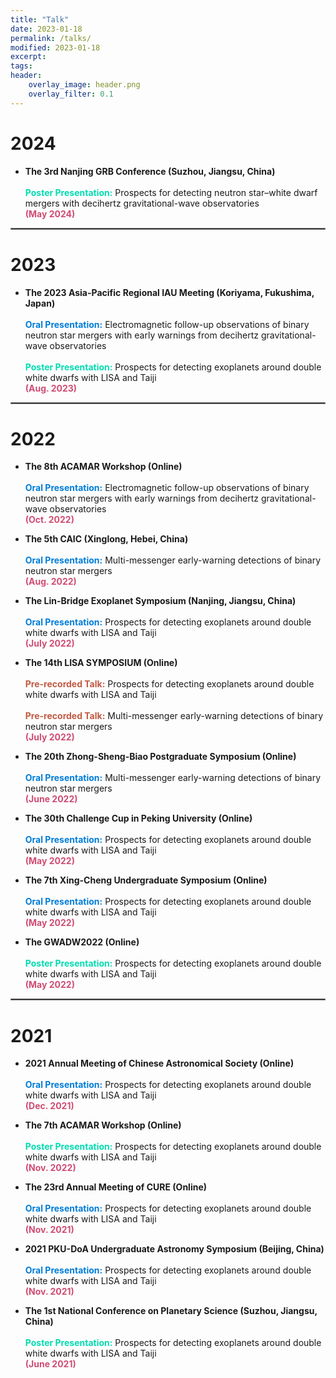 ```yaml
---
title: "Talk"
date: 2023-01-18
permalink: /talks/
modified: 2023-01-18
excerpt:
tags:
header:
    overlay_image: header.png
    overlay_filter: 0.1 
---
```


# 2024
 
* **The 3rd Nanjing GRB Conference (Suzhou, Jiangsu, China)**
  <br>
  <br>
  <span style="color: #00DCB1; font-weight: bold;">Poster Presentation:</span> Prospects for detecting neutron star–white dwarf mergers with decihertz gravitational-wave observatories
  <br><font color="#CF4C73"><b>(May 2024)</b></font> 

<hr style="border:1px solid gray">

# 2023
 
* **The 2023 Asia-Pacific Regional IAU Meeting (Koriyama, Fukushima, Japan)**
  <br>
  <br>
  <span style="color: #007DD9; font-weight: bold;">Oral Presentation:</span> Electromagnetic follow-up observations of binary neutron star mergers with early warnings from decihertz gravitational-wave observatories
  <br>
  <br>
  <span style="color: #00DCB1; font-weight: bold;">Poster Presentation:</span> Prospects for detecting exoplanets around double white dwarfs with LISA and Taiji
  <br><font color="#CF4C73"><b>(Aug. 2023)</b></font> 

<hr style="border:1px solid gray">

# 2022

* **The 8th ACAMAR Workshop (Online)**
  <br>
  <br>
  <span style="color: #007DD9; font-weight: bold;">Oral Presentation:</span> Electromagnetic follow-up observations of binary neutron star mergers with early warnings from decihertz gravitational-wave observatories
  <br><font color="#CF4C73"><b>(Oct. 2022)</b></font>

* **The 5th CAIC (Xinglong, Hebei, China)** 
  <br>
  <br>
  <span style="color: #007DD9; font-weight: bold;">Oral Presentation:</span> Multi-messenger early-warning detections of binary neutron star mergers
  <br><font color="#CF4C73"><b>(Aug. 2022)</b></font>

* **The Lin-Bridge Exoplanet Symposium (Nanjing, Jiangsu, China)** 
  <br>
  <br>
  <span style="color: #007DD9; font-weight: bold;">Oral Presentation:</span> Prospects for detecting exoplanets around double white dwarfs with LISA and Taiji
  <br><font color="#CF4C73"><b>(July 2022)</b></font>

* **The 14th LISA SYMPOSIUM (Online)** 
  <br>
  <br>
  <span style="color: #C25A42; font-weight: bold;">Pre-recorded Talk:</span> Prospects for detecting exoplanets around double white dwarfs with LISA and Taiji
  <br>
  <br>
  <span style="color: #C25A42; font-weight: bold;">Pre-recorded Talk:</span> Multi-messenger early-warning detections of binary neutron star mergers
  <br><font color="#CF4C73"><b>(July 2022)</b></font>

* **The 20th Zhong-Sheng-Biao Postgraduate Symposium (Online)** 
  <br>
  <br>
  <span style="color: #007DD9; font-weight: bold;">Oral Presentation:</span> Multi-messenger early-warning detections of binary neutron star mergers
  <br><font color="#CF4C73"><b>(June 2022)</b></font>

* **The 30th Challenge Cup in Peking University (Online)** 
  <br>
  <br>
  <span style="color: #007DD9; font-weight: bold;">Oral Presentation:</span> Prospects for detecting exoplanets around double white dwarfs with LISA and Taiji
  <br><font color="#CF4C73"><b>(May 2022)</b></font>

* **The 7th Xing-Cheng Undergraduate Symposium (Online)** 
  <br>
  <br>
  <span style="color: #007DD9; font-weight: bold;">Oral Presentation:</span> Prospects for detecting exoplanets around double white dwarfs with LISA and Taiji
  <br><font color="#CF4C73"><b>(May 2022)</b></font>

* **The GWADW2022 (Online)** 
  <br>
  <br>
  <span style="color: #00DCB1; font-weight: bold;">Poster Presentation:</span> Prospects for detecting exoplanets around double white dwarfs with LISA and Taiji
  <br><font color="#CF4C73"><b>(May 2022)</b></font>

<hr style="border:1px solid gray">

# 2021

* **2021 Annual Meeting of Chinese Astronomical Society (Online)** 
  <br>
  <br>
  <span style="color: #007DD9; font-weight: bold;">Oral Presentation:</span> Prospects for detecting exoplanets around double white dwarfs with LISA and Taiji
  <br><font color="#CF4C73"><b>(Dec. 2021)</b></font>

* **The 7th ACAMAR Workshop (Online)** 
  <br>
  <br>
  <span style="color: #00DCB1; font-weight: bold;">Poster Presentation:</span> Prospects for detecting exoplanets around double white dwarfs with LISA and Taiji
  <br><font color="#CF4C73"><b>(Nov. 2022)</b></font>

* **The 23rd Annual Meeting of CURE (Online)** 
  <br>
  <br>
  <span style="color: #007DD9; font-weight: bold;">Oral Presentation:</span> Prospects for detecting exoplanets around double white dwarfs with LISA and Taiji
  <br><font color="#CF4C73"><b>(Nov. 2021)</b></font>

* **2021 PKU-DoA Undergraduate Astronomy Symposium (Beijing, China)** 
  <br>
  <br>
  <span style="color: #007DD9; font-weight: bold;">Oral Presentation:</span> Prospects for detecting exoplanets around double white dwarfs with LISA and Taiji
  <br><font color="#CF4C73"><b>(Nov. 2021)</b></font>

* **The 1st National Conference on Planetary Science (Suzhou, Jiangsu, China)** 
  <br>
  <br>
  <span style="color: #00DCB1; font-weight: bold;">Poster Presentation:</span> Prospects for detecting exoplanets around double white dwarfs with LISA and Taiji
  <br><font color="#CF4C73"><b>(June 2021)</b></font>








